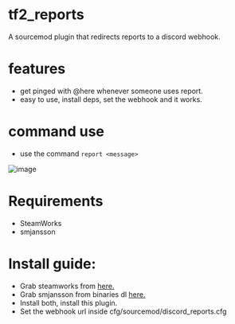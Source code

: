 # tf2_reports
A sourcemod plugin that redirects reports to a discord webhook.

# features
* get pinged with @here whenever someone uses report.
* easy to use, install deps, set the webhook and it works.

# command use
* use the command `report <message>`

![image](https://cloud.githubusercontent.com/assets/5330444/26610078/47d5400e-459d-11e7-8eba-03ba32b49e4d.png)

# Requirements
* SteamWorks
* smjansson

# Install guide:
* Grab steamworks from [here.](https://users.alliedmods.net/~kyles/builds/SteamWorks/)
* Grab smjansson from binaries dl [here.](https://forums.alliedmods.net/showthread.php?t=184604)
* Install both, install this plugin.
* Set the webhook url inside cfg/sourcemod/discord_reports.cfg
